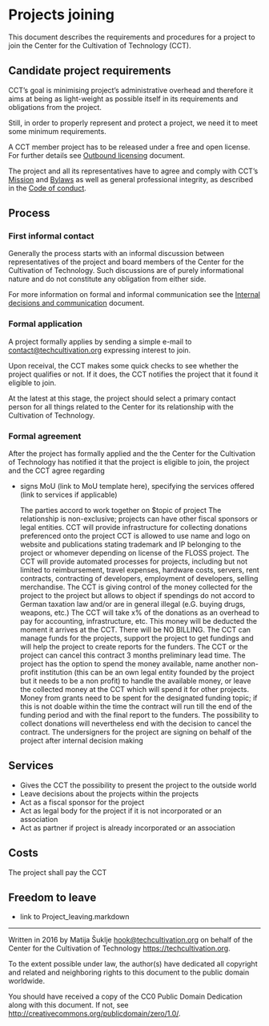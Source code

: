 # Projects joining

This document describes the requirements and procedures for a project to join the Center for the Cultivation of Technology (CCT).


## Candidate project requirements

CCT’s goal is minimising project’s administrative overhead and therefore it aims at being as light-weight as possible itself in its requirements and obligations from the project.

Still, in order to properly represent and protect a project, we need it to meet some minimum requirements.

A CCT member project has to be released under a free and open license. For further details see [Outbound licensing][outbound] document.

The project and all its representatives have to agree and comply with CCT’s [Mission][mission] and [Bylaws][bylaws] as well as general professional integrity, as described in the [Code of conduct][coc].


[outbound]: /Outbound_licensing.markdown
[coc]: /Code_of_conduct.markdown
[mission]: https://techcultivation.org/docs/overview.html#mission
[bylaws]: https://techcultivation.org/docs/bylaws.html


## Process

### First informal contact

Generally the process starts with an informal discussion between representatives of the project and board members of the Center for the Cultivation of Technology. Such discussions are of purely informational nature and do not constitute any obligation from either side.

For more information on formal and informal communication see the [Internal decisions and communication][communication] document.

[communication]: /Internal_decisions_and_communication.markdown


### Formal application

A project formally applies by sending a simple e-mail to <contact@techcultivation.org> expressing interest to join.

Upon receival, the CCT makes some quick checks to see whether the project qualifies or not. If it does, the CCT notifies the project that it found it eligible to join.

At the latest at this stage, the project should select a primary contact person for all things related to the Center for its relationship with the Cultivation of Technology.


### Formal agreement

After the project has formally applied and the the Center for the Cultivation of Technology has notified it that the project is eligible to join, the project and the CCT agree regarding 

- signs MoU (link to MoU template here), specifying the services offered (link to services if applicable)


    The parties accord to work together on $topic of project
    The relationship is non-exclusive; projects can have other fiscal sponsors or legal entities.
    CCT will provide infrastructure for collecting donations preferenced onto the project
    CCT is allowed to use name and logo on website and publications stating trademark and IP belonging to the project or whomever depending on license of the FLOSS project.
    The CCT will provide automated processes for projects, including but not limited to reimbursement, travel expenses, hardware costs, servers, rent contracts, contracting of developers, employment of developers, selling merchandise.
    The CCT is giving control of the money collected for the project to the project but allows to object if spendings do not accord to German taxation law and/or are in general illegal (e.G. buying drugs, weapons, etc.)
    The CCT will take x% of the donations as an overhead to pay for accounting, infrastructure, etc. This money will be deducted the moment it arrives at the CCT. There will be NO BILLING.
    The CCT can manage funds for the projects, support the project to get fundings and will help the project to create reports for the funders.
    The CCT or the project can cancel this contract 3 months preliminary lead time. The project has the option to spend the money available, name another non-profit institution (this can be an own legal entity founded by the project but it needs to be a non profit) to handle the available money, or leave the collected money at the CCT which will spend it for other projects. Money from grants need to be spent for the designated funding topic; if this is not doable within the time the contract will run till the end of the funding period and with the final report to the funders. The possibility to collect donations will nevertheless end with the decision to cancel the contract.
    The undersigners for the project are signing on behalf of the project after internal decision making


## Services

- Gives the CCT the possibility to present the project to the outside world
- Leave decisions about the projects within the projects
- Act as a fiscal sponsor for the project
- Act as legal body for the project if it is not incorporated or an association
- Act as partner if project is already incorporated or an association

## Costs

The project shall pay the CCT

## Freedom to leave

- link to Project_leaving.markdown

---

Written in 2016 by Matija Šuklje <hook@techcultivation.org> on behalf of the Center for the Cultivation of Technology <https://techcultivation.org>.

To the extent possible under law, the author(s) have dedicated all copyright and related and neighboring rights to this document to the public domain worldwide.

You should have received a copy of the CC0 Public Domain Dedication along with this document. If not, see <http://creativecommons.org/publicdomain/zero/1.0/>. 

